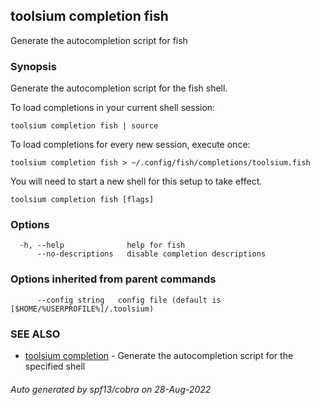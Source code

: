 ## toolsium completion fish

Generate the autocompletion script for fish

### Synopsis

Generate the autocompletion script for the fish shell.

To load completions in your current shell session:

	toolsium completion fish | source

To load completions for every new session, execute once:

	toolsium completion fish > ~/.config/fish/completions/toolsium.fish

You will need to start a new shell for this setup to take effect.


```
toolsium completion fish [flags]
```

### Options

```
  -h, --help              help for fish
      --no-descriptions   disable completion descriptions
```

### Options inherited from parent commands

```
      --config string   config file (default is [$HOME/%USERPROFILE%]/.toolsium)
```

### SEE ALSO

* [toolsium completion](toolsium_completion.md)	 - Generate the autocompletion script for the specified shell

###### Auto generated by spf13/cobra on 28-Aug-2022

